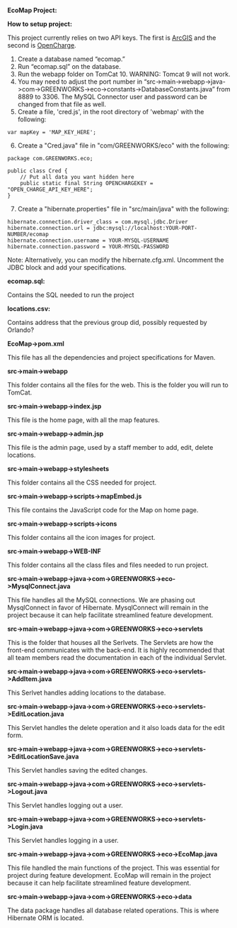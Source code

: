 **EcoMap Project:**

**How to setup project:**

This project currently relies on two API keys. The first is [ArcGIS](https://developers.arcgis.com/documentation/mapping-apis-and-services/security/api-keys/) and the second is [OpenCharge](https://community.openchargemap.org/t/api-keys-are-now-required/161). 

1. Create a database named “ecomap.”
1. Run “ecomap.sql” on the database.
1. Run the webapp folder on TomCat 10. WARNING: Tomcat 9 will not work. 
1. You may need to adjust the port number in “src->main->webapp->java->com->GREENWORKS->eco->constants->DatabaseConstants.java” from 8889 to 3306. The MySQL Connector user and password can be changed from that file as well.
1. Create a file, 'cred.js', in the root directory of 'webmap' with the following:
```
var mapKey = 'MAP_KEY_HERE';
```
6. Create a "Cred.java" file in "com/GREENWORKS/eco" with the following:
```
package com.GREENWORKS.eco;

public class Cred {
    // Put all data you want hidden here
    public static final String OPENCHARGEKEY = "OPEN_CHARGE_API_KEY_HERE";
}
```
7. Create a "hibernate.properties" file in "src/main/java" with the following:
```
hibernate.connection.driver_class = com.mysql.jdbc.Driver
hibernate.connection.url = jdbc:mysql://localhost:YOUR-PORT-NUMBER/ecomap
hibernate.connection.username = YOUR-MYSQL-USERNAME
hibernate.connection.password = YOUR-MYSQL-PASSWORD
```
Note: Alternatively, you can modify the hibernate.cfg.xml. Uncomment the JDBC block and add your specifications. 

**ecomap.sql:**

Contains the SQL needed to run the project

**locations.csv:**

Contains address that the previous group did, possibly requested by Orlando?

**EcoMap->pom.xml**

This file has all the dependencies and project specifications for Maven.

**src->main->webapp**

This folder contains all the files for the web. This is the folder you will run to TomCat.

**src->main->webapp->index.jsp**

This file is the home page, with all the map features. 

**src->main->webapp->admin.jsp**

This file is the admin page, used by a staff member to add, edit, delete locations. 

**src->main->webapp->stylesheets**

This folder contains all the CSS needed for project.

**src->main->webapp->scripts->mapEmbed.js**

This file contains the JavaScript code for the Map on home page.

**src->main->webapp->scripts->icons**

This folder contains all the icon images for project.

**src->main->webapp->WEB-INF**

This folder contains all the class files and files needed to run project.

**src->main->webapp->java->com->GREENWORKS->eco->MysqlConnect.java**

This file handles all the MySQL connections. We are phasing out MysqlConnect in favor of Hibernate. MysqlConnect will remain in the project because it can help facilitate streamlined feature development. 

**src->main->webapp->java->com->GREENWORKS->eco->servlets**

This is the folder that houses all the Serlvets. The Servlets are how the front-end communicates with the back-end. It is highly recommended that all team members read the documentation in each of the individual Servlet. 

**src->main->webapp->java->com->GREENWORKS->eco->servlets->AddItem.java**

This Serlvet handles adding locations to the database.

**src->main->webapp->java->com->GREENWORKS->eco->servlets->EditLocation.java**

This Servlet handles the delete operation and it also loads data for the edit form. 

**src->main->webapp->java->com->GREENWORKS->eco->servlets->EditLocationSave.java**

This Servlet handles saving the edited changes. 

**src->main->webapp->java->com->GREENWORKS->eco->servlets->Logout.java**

This Servlet handles logging out a user. 

**src->main->webapp->java->com->GREENWORKS->eco->servlets->Login.java**

This Servlet handles logging in a user. 

**src->main->webapp->java->com->GREENWORKS->eco->EcoMap.java**

This file handled the main functions of the project. This was essential for project during feature development. EcoMap will remain in the project because it can help facilitate streamlined feature development. 

**src->main->webapp->java->com->GREENWORKS->eco->data**

The data package handles all database related operations. This is where Hibernate ORM is located. 
